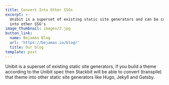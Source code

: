 ```yaml
---
title: Convert Into Other SSGs
excerpt: >-
  Unibit is a superset of existing static site generators and can be converted
  into other SSG's
image_thumbnail: images/2.jpg
button_link:
  name: Bejamas Blog
  url: 'https://bejamas.io/blog/'
  title: Our blog
template: post
---
```


Unibit is a superset of existing static site generators, if you build a theme according to the Unibit spec then Stackbit will be able to convert (transpile) that theme into other static site generators like Hugo, Jekyll and Gatsby.